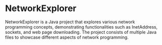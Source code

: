 # NetworkExplorer
NetworkExplorer is a Java project that explores various network programming concepts, demonstrating functionalities such as InetAddress, sockets, and web page downloading. The project consists of multiple Java files to showcase different aspects of network programming.

